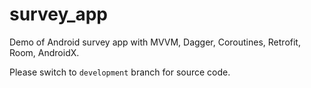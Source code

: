 # survey_app
Demo of Android survey app with MVVM, Dagger, Coroutines, Retrofit, Room, AndroidX.

Please switch to `development` branch for source code.

